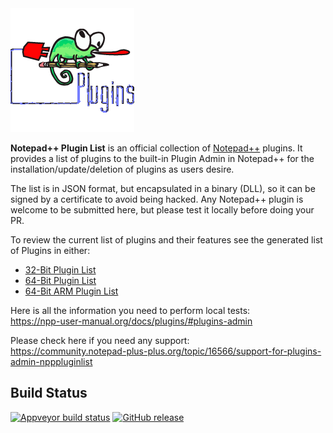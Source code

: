 <picture>
  <source media="(prefers-color-scheme: light)" srcset="./nppPlugins.png">
  <source media="(prefers-color-scheme: dark)" srcset="./nppPluginsDark.png">
  <img alt="Notepad++ Plugin List" src="./nppPlugins.png">
</picture>

**Notepad++ Plugin List** is an official collection of [Notepad++](https://github.com/notepad-plus-plus/notepad-plus-plus) plugins. It provides a list of plugins to the built-in Plugin Admin in Notepad++ for the installation/update/deletion of plugins as users desire.

The list is in JSON format, but encapsulated in a binary (DLL), so it can be signed by a certificate to avoid being hacked. Any Notepad++ plugin is welcome to be submitted here, but please test it locally before doing your PR.

To review the current list of plugins and their features see the generated list of Plugins in either:

* [32-Bit Plugin List](doc/plugin_list_x86.md)
* [64-Bit Plugin List](doc/plugin_list_x64.md)
* [64-Bit ARM Plugin List](doc/plugin_list_arm64.md)

Here is all the information you need to perform local tests:  
https://npp-user-manual.org/docs/plugins/#plugins-admin

Please check here if you need any support:  
https://community.notepad-plus-plus.org/topic/16566/support-for-plugins-admin-npppluginlist

Build Status
------------

[![Appveyor build status](https://ci.appveyor.com/api/projects/status/github/notepad-plus-plus/nppPluginList?branch=master&svg=true)](https://ci.appveyor.com/project/donho/nppPluginList)
[![GitHub release](https://img.shields.io/github/release/notepad-plus-plus/nppPluginList.svg)](https://github.com/notepad-plus-plus/nppPluginList/releases)
